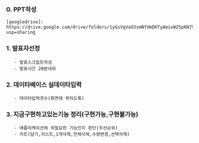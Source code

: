 
### 0.  PPT작성   
    
    [googledrive]: https://drive.google.com/drive/folders/1yGsVgVad3smNfdmDKTyAmixW25pKN7SV?usp=sharing
      
### 1.  발표자선정
       - 발표스크립트작성
       - 발표시간 20분내외
### 2. 데이타베이스 실데이타입력
       - 데이타입력갯수(화면에 꽉차도록) 
### 3. 지금구현하고있는기능 정리(구현가능,구현불가능)
       - 애플리케이션에 꼭필요한 기능인지 판단(우선순위)
       - 카트(담기,리스트,1개삭제,전체삭제,수량변경,선택삭제)
    
